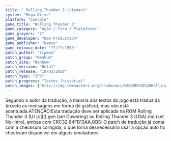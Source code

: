```yaml
---
title: " Rolling Thunder 3 (ripman)"
system: "Mega Drive"
platform: "Console"
game_title: "Rolling Thunder 3"
game_category: "Ação / Tiro / Plataforma"
game_players: "2"
game_developer: "Now Production"
game_publisher: "Namco"
game_release_date: "??/??/1993"
patch_author: "ripman"
patch_group: "Nenhum"
patch_site: "Nenhum"
patch_version: "Beta1"
patch_release: "10/03/2018"
patch_type: "IPS"
patch_progress: "Textos (história)"
patch_images: ["http://img.romhackers.org/traducoes/%5BSMD%5D%20Rolling%20Thunder%203%20-%20ripman%20-%201.png","http://img.romhackers.org/traducoes/%5BSMD%5D%20Rolling%20Thunder%203%20-%20ripman%20-%202.png","http://img.romhackers.org/traducoes/%5BSMD%5D%20Rolling%20Thunder%203%20-%20ripman%20-%203.png"]
---
```

Segundo o autor da tradução, a maioria dos textos do jogo está traduzida (exceto as mensagens em forma de gráfico), mas não está acentuada.ATENÇÃO:Esta tradução deve ser aplicada na ROM Rolling Thunder 3 (U) [c][!].gen (set Cowering) ou Rolling Thunder 3 (USA).md (set No-intro), ambas com CRC32 64FB13AA.OBS: O patch de tradução já conta com a checksum corrigida, o que torna desnecessário usar a opção auto fix checksum disponível em alguns emuladores.